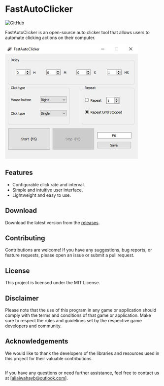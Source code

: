 
# FastAutoClicker

![GitHub](https://img.shields.io/github/license/AliAlWahayb/FastAutoClicker)

FastAutoClicker is an open-source auto clicker tool that allows users to automate clicking actions on their computer.

![Overview](Ignore/FastAutoClicker.jpg)

## Features

- Configurable click rate and interval.
- Simple and intuitive user interface.
- Lightweight and easy to use.


## Download

Download the latest version from the [releases](https://github.com/AliAlWahayb/FastAutoClicker/releases).


## Contributing

Contributions are welcome! If you have any suggestions, bug reports, or feature requests, please open an issue or submit a pull request.

## License

This project is licensed under the MIT License.


## Disclaimer

Please note that the use of this program in any game or application should comply with the terms and conditions of that game or application. Make sure to respect the rules and guidelines set by the respective game developers and community.
## Acknowledgements

We would like to thank the developers of the libraries and resources used in this project for their valuable contributions.
## 

If you have any questions or need further assistance, feel free to contact us at [alialwahayb@outlook.com].
